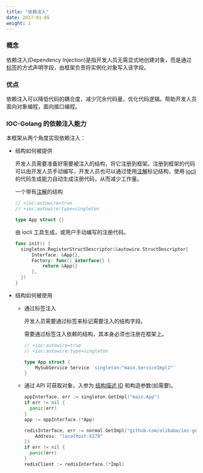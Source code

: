 ```yaml
---
title: "依赖注入"
date: 2017-01-05
weight: 1
---
```


### 概念

依赖注入(Dependency Injection)是指开发人员无需显式地创建对象，而是通过[标签](/cn/docs/reference/tag_format)的方式声明字段，由框架负责将实例化对象写入该字段。

### 优点

依赖注入可以降低代码的耦合度，减少冗余代码量，优化代码逻辑。帮助开发人员面向对象编程，面向接口编程。

### IOC-Golang 的依赖注入能力

本框架从两个角度实现依赖注入：

- 结构如何被提供

  开发人员需要准备好需要被注入的结构，将它注册到框架。注册到框架的代码可以由开发人员手动编写，开发人员也可以通过使用[注解](../annotation)标记结构，使用 [iocli](http://localhost:1313/cn/docs/reference/iocli/#结构注解与sdcndocsconceptsd代码生成) 的代码生成能力自动生成注册代码，从而减少工作量。

  一个带有[注解](../annotation)的结构

  ```go
  // +ioc:autowire=true
  // +ioc:autowire:type=singleton
  
  type App struct {}
  ```

  由 iocli 工具生成，或用户手动编写的注册代码。

  ```go
  func init() {
  	singleton.RegisterStructDescriptor(&autowire.StructDescriptor{
  		Interface: &App{},
  		Factory: func() interface{} {
  			return &App{}
  		},
  	})
  }
  ```

- 结构如何被使用

  - 通过标签注入

    开发人员需要通过标签来标记需要注入的结构字段。

    需要通过标签注入依赖的结构，其本身必须也注册在框架上。

    ```go
    // +ioc:autowire=true
    // +ioc:autowire:type=singleton
    
    type App struct {
    	MySubService Service `singleton:"main.ServiceImpl1"` 
    }
    ```

    

  - 通过 API 可获取对象，入参为 [结构描述 ID](/cn/docs/concept/sd/#%E7%BB%93%E6%9E%84%E6%8F%8F%E8%BF%B0id) 和构造参数(如需要)。

    ```go
    appInterface, err := singleton.GetImpl("main.App")
	if err != nil {
      panic(err)
	}
	app := appInterface.(*App)
    
    redisInterface, err := normal.GetImpl("github.com/alibaba/ioc-golang/extension/normal/redis.Impl", &Config{
        Address: "localhost:6379"
    })
	if err != nil {
      panic(err)
	}
	redisClient := redisInterface.(*Impl)
    ```

    
